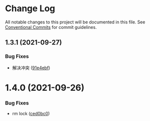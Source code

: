 # Change Log

All notable changes to this project will be documented in this file.
See [Conventional Commits](https://conventionalcommits.org) for commit guidelines.

## 1.3.1 (2021-09-27)


### Bug Fixes

* 解决冲突 ([91e4ebf](https://github.com/cool-fe/winex-cli/commit/91e4ebf3cee8a2f94a94159f64654b0752be7d24))





# 1.4.0 (2021-09-26)


### Bug Fixes

* rm lock ([ced0bc0](https://github.com/cool-fe/winex-cli/commit/ced0bc07293f546f804adcc9c0eea85393e36b4b))
